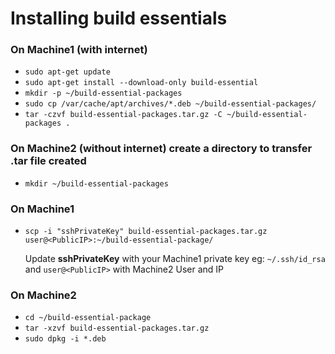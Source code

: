 # Installing build essentials

### On Machine1 (with internet)

- `sudo apt-get update`
- `sudo apt-get install --download-only build-essential`
- `mkdir -p ~/build-essential-packages`
- `sudo cp /var/cache/apt/archives/*.deb ~/build-essential-packages/`
- `tar -czvf build-essential-packages.tar.gz -C ~/build-essential-packages .`

### On Machine2 (without internet) create a directory to transfer .tar file created

- `mkdir ~/build-essential-packages`

### On Machine1

- `scp -i "sshPrivateKey" build-essential-packages.tar.gz user@<PublicIP>:~/build-essential-package/`

   Update **sshPrivateKey** with your Machine1 private key eg: `~/.ssh/id_rsa` and `user@<PublicIP>` with Machine2 User and IP

### On Machine2 

- `cd ~/build-essential-package`
- `tar -xzvf build-essential-packages.tar.gz`
- `sudo dpkg -i *.deb`